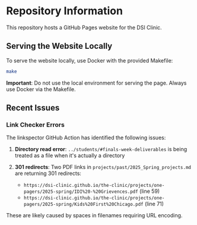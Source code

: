 # Repository Information

This repository hosts a GitHub Pages website for the DSI Clinic.

## Serving the Website Locally

To serve the website locally, use Docker with the provided Makefile:

```bash
make
```

**Important**: Do not use the local environment for serving the page. Always use Docker via the Makefile.

## Recent Issues

### Link Checker Errors

The linkspector GitHub Action has identified the following issues:

1. **Directory read error**: `../students/#finals-week-deliverables` is being treated as a file when it's actually a directory

2. **301 redirects**: Two PDF links in `projects/past/2025_Spring_projects.md` are returning 301 redirects:
   - `https://dsi-clinic.github.io/the-clinic/projects/one-pagers/2025-spring/IDI%20-%20Grievences.pdf` (line 59)
   - `https://dsi-clinic.github.io/the-clinic/projects/one-pagers/2025-spring/Kids%20First%20Chicago.pdf` (line 71)

These are likely caused by spaces in filenames requiring URL encoding.
